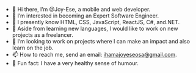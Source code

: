 - 👋 Hi there, I’m @Joy-Ese, a mobile and web developer.
- 👀 I’m interested in becoming an Expert Software Engineer.
- 🌱 I presently know HTML, CSS, JavaScript, ReactJS, C#, and.NET.
- 👀 Aside from learning new languages, I would like to work on new projects as a freelancer.
- 💞️ I’m looking to work on projects where I can make an impact and also learn on the job.
- 📫 How to reach me, send an email: ihamajoyeseosa@gmail.com.
- 🌱 Fun fact: I have a very healthy sense of humour.

<!---
Joy-Ese/Joy-Ese is a ✨ special ✨ repository because its `README.md` (this file) appears on your GitHub profile.
You can click the Preview link to take a look at your changes.
--->
